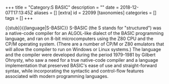 +++
title = "Category:S BASIC"
description = ""
date = 2018-12-07T17:13:45Z
aliases = []
[extra]
id = 22099
[taxonomies]
categories = []
tags = []
+++

{{stub}}{{language|S-BASIC}}
S-BASIC (the S stands for "structured") was a native-code 
compiler for an ALGOL-like dialect of the BASIC programming 
language, and ran on 8-bit microcomputers using the Z80 CPU and 
the CP/M operating system. (There are a number of CP/M or
Z80 emulators that will allow the compiler to run on Windows
or Linux systems.) The language and the compiler were 
developed during the period 1979-1981 by Gilbert Ohnysty, who saw 
a need for a true native-code compiler and a language 
implementation that preserved BASIC's ease of use and 
straight-forward syntax, while incorporating the syntactic and 
control-flow features associated with modern programming languages.
